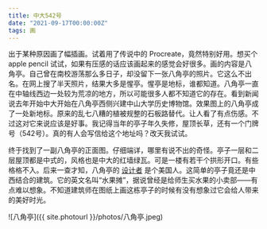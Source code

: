 ```yaml
---
title: 中大542号
date: "2021-09-17T00:00:00Z"
tags: 画
---
```


出于某种原因画了幅插画。试着用了传说中的 Procreate，竟然特别好用。想买个 apple pencil 试试，如果有压感的话应该画起来的感觉会好很多。画的内容是八角亭。自己曾在南校游荡那么多日子，却没留下一张八角亭的照片。它这么不出名。在网上搜了半天照片，结果大多是惺亭。惺亭是地标，谁都知道。八角亭一直在中轴线西边一处较为荒凉的地方，所以可能很多人都不知道它的存在。看到新闻说去年开始中大开始在八角亭西侧兴建中山大学历史博物馆。效果图上的八角亭成了一处新地标。原来的乱七八糟的植被规整的石板路替代。让人看了有点伤感。不过这对它来说应该是好事。我记得当年的亭子年久失修，屋顶长草，还有一个门牌号（542号）。真的有人会写信给这个地址吗？改天我试试。

终于找到了一副八角亭的正面图。仔细端详，哪里有说不出的奇怪。亭子一层和二层屋顶都是中式的，风格也是中大的红墙绿瓦。可是一楼有若干个拱形开口。有些格格不入。后来一查才知，八角亭的 [设计者](https://en.wikipedia.org/wiki/James_R._Edmunds_Jr.) 是个美国人。这简单的亭子竟还是中西结合的建筑。它的英文名叫“水果摊”，据说曾经是给师生买水果的小卖部——有点难以想象。不知道建筑师在图纸上画这栋亭子的时候有没有想象过它会给人带来的美好时光。

![八角亭]({{ site.photourl }}/photos/八角亭.jpeg)